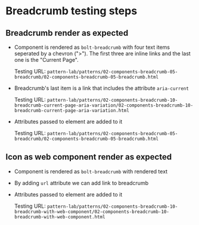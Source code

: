 # Breadcrumb testing steps

## Breadcrumb render as expected

- Component is rendered as `bolt-breadcrumb` with four text items seperated by a chevron (">"). The first three are inline links and the last one is the "Current Page".

  Testing URL: `pattern-lab/patterns/02-components-breadcrumb-05-breadcrumb/02-components-breadcrumb-05-breadcrumb.html`
  
- Breadcrumb's last item is a link that includes the attribute `aria-current`
  
  Testing URL: `pattern-lab/patterns/02-components-breadcrumb-10-breadcrumb-current-page-aria-variation/02-components-breadcrumb-10-breadcrumb-current-page-aria-variation.html`
  
- Attributes passed to element are added to it
  
  Testing URL: `pattern-lab/patterns/02-components-breadcrumb-05-breadcrumb/02-components-breadcrumb-05-breadcrumb.html`
  
## Icon as web component render as expected

- Component is rendered as `bolt-breadcrumb` with rendered text
- By adding `url` attribute we can add link to breadcrumb
- Attributes passed to element are added to it

  Testing URL: `pattern-lab/patterns/02-components-breadcrumb-10-breadcrumb-with-web-component/02-components-breadcrumb-10-breadcrumb-with-web-component.html`
